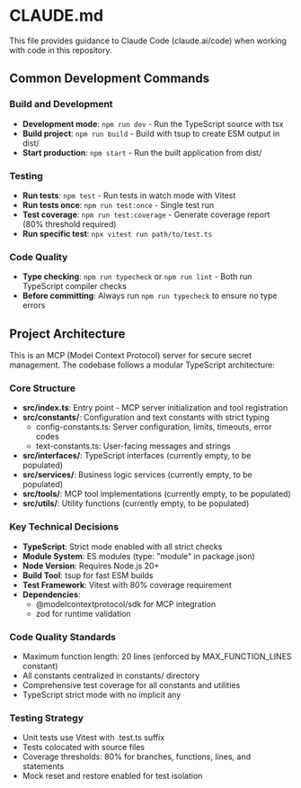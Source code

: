 # CLAUDE.md

This file provides guidance to Claude Code (claude.ai/code) when working with code in this repository.

## Common Development Commands

### Build and Development
- **Development mode**: `npm run dev` - Run the TypeScript source with tsx
- **Build project**: `npm run build` - Build with tsup to create ESM output in dist/
- **Start production**: `npm start` - Run the built application from dist/

### Testing
- **Run tests**: `npm test` - Run tests in watch mode with Vitest
- **Run tests once**: `npm run test:once` - Single test run
- **Test coverage**: `npm run test:coverage` - Generate coverage report (80% threshold required)
- **Run specific test**: `npx vitest run path/to/test.ts`

### Code Quality
- **Type checking**: `npm run typecheck` or `npm run lint` - Both run TypeScript compiler checks
- **Before committing**: Always run `npm run typecheck` to ensure no type errors

## Project Architecture

This is an MCP (Model Context Protocol) server for secure secret management. The codebase follows a modular TypeScript architecture:

### Core Structure
- **src/index.ts**: Entry point - MCP server initialization and tool registration
- **src/constants/**: Configuration and text constants with strict typing
  - config-constants.ts: Server configuration, limits, timeouts, error codes
  - text-constants.ts: User-facing messages and strings
- **src/interfaces/**: TypeScript interfaces (currently empty, to be populated)
- **src/services/**: Business logic services (currently empty, to be populated)
- **src/tools/**: MCP tool implementations (currently empty, to be populated)
- **src/utils/**: Utility functions (currently empty, to be populated)

### Key Technical Decisions
- **TypeScript**: Strict mode enabled with all strict checks
- **Module System**: ES modules (type: "module" in package.json)
- **Node Version**: Requires Node.js 20+
- **Build Tool**: tsup for fast ESM builds
- **Test Framework**: Vitest with 80% coverage requirement
- **Dependencies**: 
  - @modelcontextprotocol/sdk for MCP integration
  - zod for runtime validation

### Code Quality Standards
- Maximum function length: 20 lines (enforced by MAX_FUNCTION_LINES constant)
- All constants centralized in constants/ directory
- Comprehensive test coverage for all constants and utilities
- TypeScript strict mode with no implicit any

### Testing Strategy
- Unit tests use Vitest with .test.ts suffix
- Tests colocated with source files
- Coverage thresholds: 80% for branches, functions, lines, and statements
- Mock reset and restore enabled for test isolation